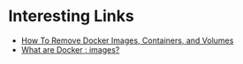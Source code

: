 # Interesting Links

* [How To Remove Docker Images, Containers, and Volumes](https://www.digitalocean.com/community/tutorials/how-to-remove-docker-images-containers-and-volumes#removing-volumes)
* [What are Docker <none>:<none> images?](http://www.projectatomic.io/blog/2015/07/what-are-docker-none-none-images/)
